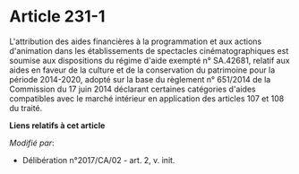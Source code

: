 # Article 231-1

L'attribution des aides financières à la programmation et aux actions d'animation dans les établissements de spectacles
cinématographiques est soumise aux dispositions du régime d'aide exempté n° SA.42681, relatif aux aides en faveur de la
culture et de la conservation du patrimoine pour la période 2014-2020, adopté sur la base du règlement n° 651/2014 de la
Commission du 17 juin 2014 déclarant certaines catégories d'aides compatibles avec le marché intérieur en application des
articles 107 et 108 du traité.

**Liens relatifs à cet article**

_Modifié par_:

  - Délibération n°2017/CA/02 - art. 2, v. init.

